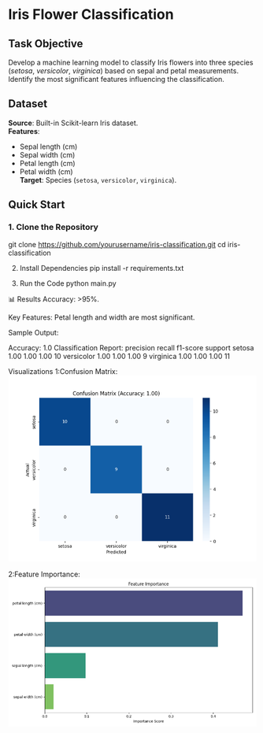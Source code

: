 # Iris Flower Classification

##  Task Objective
Develop a machine learning model to classify Iris flowers into three species (*setosa*, *versicolor*, *virginica*) based on sepal and petal measurements. Identify the most significant features influencing the classification.

##  Dataset
**Source**: Built-in Scikit-learn Iris dataset.  
**Features**:  
- Sepal length (cm)  
- Sepal width (cm)  
- Petal length (cm)  
- Petal width (cm)  
**Target**: Species (`setosa`, `versicolor`, `virginica`).

##  Quick Start
### 1. Clone the Repository
git clone https://github.com/yourusername/iris-classification.git
cd iris-classification

2. Install Dependencies
pip install -r requirements.txt

3. Run the Code
python main.py

📊 Results
Accuracy: >95%.

Key Features: Petal length and width are most significant.

Sample Output:

Accuracy: 1.0
Classification Report:
              precision  recall  f1-score   support
    setosa         1.00      1.00      1.00        10
versicolor         1.00      1.00      1.00         9
 virginica         1.00      1.00      1.00        11


 Visualizations
1:Confusion Matrix:
![alt text](Figure_1.png)

2:Feature Importance:
![alt text](Figure_2.png)